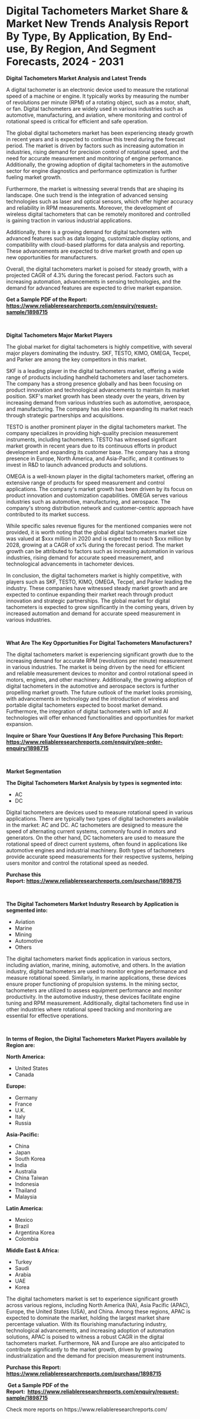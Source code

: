 <p><h1>Digital Tachometers Market Share & Market New Trends Analysis Report By Type, By Application, By End-use, By Region, And Segment Forecasts, 2024 - 2031</h1></p><p><strong>Digital Tachometers Market Analysis and Latest Trends</strong></p>
<p><p>A digital tachometer is an electronic device used to measure the rotational speed of a machine or engine. It typically works by measuring the number of revolutions per minute (RPM) of a rotating object, such as a motor, shaft, or fan. Digital tachometers are widely used in various industries such as automotive, manufacturing, and aviation, where monitoring and control of rotational speed is critical for efficient and safe operation.</p><p>The global digital tachometers market has been experiencing steady growth in recent years and is expected to continue this trend during the forecast period. The market is driven by factors such as increasing automation in industries, rising demand for precision control of rotational speed, and the need for accurate measurement and monitoring of engine performance. Additionally, the growing adoption of digital tachometers in the automotive sector for engine diagnostics and performance optimization is further fueling market growth.</p><p>Furthermore, the market is witnessing several trends that are shaping its landscape. One such trend is the integration of advanced sensing technologies such as laser and optical sensors, which offer higher accuracy and reliability in RPM measurements. Moreover, the development of wireless digital tachometers that can be remotely monitored and controlled is gaining traction in various industrial applications.</p><p>Additionally, there is a growing demand for digital tachometers with advanced features such as data logging, customizable display options, and compatibility with cloud-based platforms for data analysis and reporting. These advancements are expected to drive market growth and open up new opportunities for manufacturers.</p><p>Overall, the digital tachometers market is poised for steady growth, with a projected CAGR of 4.3% during the forecast period. Factors such as increasing automation, advancements in sensing technologies, and the demand for advanced features are expected to drive market expansion.</p></p>
<p><strong>Get a Sample PDF of the Report:&nbsp; <a href="https://www.reliableresearchreports.com/enquiry/request-sample/1898715">https://www.reliableresearchreports.com/enquiry/request-sample/1898715</a></strong></p>
<p>&nbsp;</p>
<p><strong>Digital Tachometers Major Market Players</strong></p>
<p><p>The global market for digital tachometers is highly competitive, with several major players dominating the industry. SKF, TESTO, KIMO, OMEGA, Tecpel, and Parker are among the key competitors in this market.</p><p>SKF is a leading player in the digital tachometers market, offering a wide range of products including handheld tachometers and laser tachometers. The company has a strong presence globally and has been focusing on product innovation and technological advancements to maintain its market position. SKF's market growth has been steady over the years, driven by increasing demand from various industries such as automotive, aerospace, and manufacturing. The company has also been expanding its market reach through strategic partnerships and acquisitions.</p><p>TESTO is another prominent player in the digital tachometers market. The company specializes in providing high-quality precision measurement instruments, including tachometers. TESTO has witnessed significant market growth in recent years due to its continuous efforts in product development and expanding its customer base. The company has a strong presence in Europe, North America, and Asia-Pacific, and it continues to invest in R&D to launch advanced products and solutions.</p><p>OMEGA is a well-known player in the digital tachometers market, offering an extensive range of products for speed measurement and control applications. The company's market growth has been driven by its focus on product innovation and customization capabilities. OMEGA serves various industries such as automotive, manufacturing, and aerospace. The company's strong distribution network and customer-centric approach have contributed to its market success.</p><p>While specific sales revenue figures for the mentioned companies were not provided, it is worth noting that the global digital tachometers market size was valued at $xxx million in 2020 and is expected to reach $xxx million by 2028, growing at a CAGR of xx% during the forecast period. The market growth can be attributed to factors such as increasing automation in various industries, rising demand for accurate speed measurement, and technological advancements in tachometer devices.</p><p>In conclusion, the digital tachometers market is highly competitive, with players such as SKF, TESTO, KIMO, OMEGA, Tecpel, and Parker leading the industry. These companies have witnessed steady market growth and are expected to continue expanding their market reach through product innovation and strategic partnerships. The global market for digital tachometers is expected to grow significantly in the coming years, driven by increased automation and demand for accurate speed measurement in various industries.</p></p>
<p>&nbsp;</p>
<p><strong>What Are The Key Opportunities For Digital Tachometers Manufacturers?</strong></p>
<p><p>The digital tachometers market is experiencing significant growth due to the increasing demand for accurate RPM (revolutions per minute) measurement in various industries. The market is being driven by the need for efficient and reliable measurement devices to monitor and control rotational speed in motors, engines, and other machinery. Additionally, the growing adoption of digital tachometers in the automotive and aerospace sectors is further propelling market growth. The future outlook of the market looks promising, with advancements in technology and the introduction of wireless and portable digital tachometers expected to boost market demand. Furthermore, the integration of digital tachometers with IoT and AI technologies will offer enhanced functionalities and opportunities for market expansion.</p></p>
<p><strong>Inquire or Share Your Questions If Any Before Purchasing This Report: <a href="https://www.reliableresearchreports.com/enquiry/pre-order-enquiry/1898715">https://www.reliableresearchreports.com/enquiry/pre-order-enquiry/1898715</a></strong></p>
<p>&nbsp;</p>
<p><strong>Market Segmentation</strong></p>
<p><strong>The Digital Tachometers Market Analysis by types is segmented into:</strong></p>
<p><ul><li>AC</li><li>DC</li></ul></p>
<p><p>Digital tachometers are devices used to measure rotational speed in various applications. There are typically two types of digital tachometers available in the market: AC and DC. AC tachometers are designed to measure the speed of alternating current systems, commonly found in motors and generators. On the other hand, DC tachometers are used to measure the rotational speed of direct current systems, often found in applications like automotive engines and industrial machinery. Both types of tachometers provide accurate speed measurements for their respective systems, helping users monitor and control the rotational speed as needed.</p></p>
<p><strong>Purchase this Report:&nbsp;<a href="https://www.reliableresearchreports.com/purchase/1898715">https://www.reliableresearchreports.com/purchase/1898715</a></strong></p>
<p>&nbsp;</p>
<p><strong>The Digital Tachometers Market Industry Research by Application is segmented into:</strong></p>
<p><ul><li>Aviation</li><li>Marine</li><li>Mining</li><li>Automotive</li><li>Others</li></ul></p>
<p><p>The digital tachometers market finds application in various sectors, including aviation, marine, mining, automotive, and others. In the aviation industry, digital tachometers are used to monitor engine performance and measure rotational speed. Similarly, in marine applications, these devices ensure proper functioning of propulsion systems. In the mining sector, tachometers are utilized to assess equipment performance and monitor productivity. In the automotive industry, these devices facilitate engine tuning and RPM measurement. Additionally, digital tachometers find use in other industries where rotational speed tracking and monitoring are essential for effective operations.</p></p>
<p>&nbsp;</p>
<p><strong>In terms of Region, the Digital Tachometers Market Players available by Region are:</strong></p>
<p>
    <p> <strong> North America: </strong>
        <ul>
            <li>United States</li>
            <li>Canada</li>
        </ul>
        </p> 
    <p> <strong> Europe: </strong>
        <ul>
            <li>Germany</li>
            <li>France</li>
            <li>U.K.</li>
            <li>Italy</li>
            <li>Russia</li>
        </ul>
        </p> 
    <p> <strong> Asia-Pacific: </strong>
        <ul>
            <li>China</li>
            <li>Japan</li>
            <li>South Korea</li>
            <li>India</li>
            <li>Australia</li>
            <li>China Taiwan</li>
            <li>Indonesia</li>
            <li>Thailand</li>
            <li>Malaysia</li>
        </ul>
        </p> 
    <p> <strong> Latin America: </strong>
        <ul>
            <li>Mexico</li>
            <li>Brazil</li>
            <li>Argentina Korea</li>
            <li>Colombia</li>
        </ul>
        </p> 
    <p> <strong> Middle East & Africa: </strong>
        <ul>
            <li>Turkey</li>
            <li>Saudi</li>
            <li>Arabia</li>
            <li>UAE</li>
            <li>Korea</li>
        </ul>
    </p>
    </p>
<p><p>The digital tachometers market is set to experience significant growth across various regions, including North America (NA), Asia Pacific (APAC), Europe, the United States (USA), and China. Among these regions, APAC is expected to dominate the market, holding the largest market share percentage valuation. With its flourishing manufacturing industry, technological advancements, and increasing adoption of automation solutions, APAC is poised to witness a robust CAGR in the digital tachometers market. Furthermore, NA and Europe are also anticipated to contribute significantly to the market growth, driven by growing industrialization and the demand for precision measurement instruments.</p></p>
<p><strong>Purchase this Report: <a href="https://www.reliableresearchreports.com/purchase/1898715">https://www.reliableresearchreports.com/purchase/1898715</a></strong></p>
<p>&nbsp;<strong>Get a Sample PDF of the Report:&nbsp;&nbsp;<a href="https://www.reliableresearchreports.com/enquiry/request-sample/1898715">https://www.reliableresearchreports.com/enquiry/request-sample/1898715</a></strong></p>
<p><strong></strong></p>
<p>Check more reports on https://www.reliableresearchreports.com/</p>